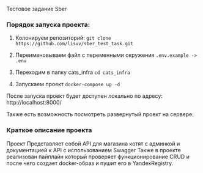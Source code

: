 Тестовое задание Sber

### Порядок запуска проекта:

1. Колонируем репозиторий: 
```git clone https://github.com/lisvv/sber_test_task.git```

2. Переименовываем файл с переменными окружения
```.env.example -> .env```

3. Переходим в папку cats_infra
```cd cats_infra```

4. Запускаем проект
```docker-compose up -d```

После запуска проект будет доступен локально по адресу:
http://localhost:8000/

Также есть возможность посмотреть развернутый проект на сервере:

### Краткое описание проекта

Проект Представляет собой API для магазина котят с админкой и документацией к API с использованием Swagger
Также в проекте реализован пайплайн который проверяет функционирование CRUD и после чего создает docker-образ
и пушит его в YandexRegistry.